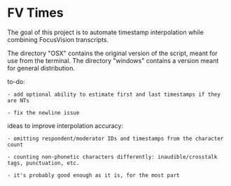# FV Times


The goal of this project is to automate timestamp interpolation while combining FocusVision transcripts.


The directory "OSX" contains the original version of the script, meant for use from the terminal. The directory "windows" contains a version meant for general distribution.


to-do:

	- add optional ability to estimate first and last timestamps if they are NTs

	- fix the newline issue
ideas to improve interpolation accuracy:

	- omitting respondent/moderator IDs and timestamps from the character count
	
	- counting non-phonetic characters differently: inaudible/crosstalk tags, punctuation, etc.

	- it's probably good enough as it is, for the most part
